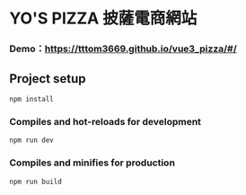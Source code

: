 # YO'S PIZZA 披薩電商網站

### Demo：https://tttom3669.github.io/vue3_pizza/#/

## Project setup

```
npm install
```

### Compiles and hot-reloads for development

```
npm run dev
```

### Compiles and minifies for production

```
npm run build
```
